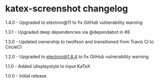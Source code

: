 # katex-screenshot changelog
1.4.0 - Upgraded to electron@11 to fix GitHub vulnerability warning

1.3.1 - Upgraded deep dependencies via @dependabot in #8

1.3.0 - Updated ownership to twolfson and transitioned from Travis CI to CircleCI

1.2.0 - Upgraded to electron@1.8.4 to fix GitHub vulnerability warning

1.1.0 - Added \displaystyle to input KaTeX

1.0.0 - Initial release
